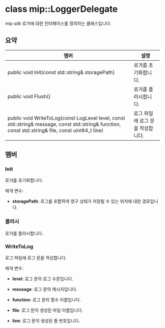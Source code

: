 # <a name="class-miploggerdelegate"></a>class mip::LoggerDelegate 
mip sdk 로거에 대한 인터페이스를 정의하는 클래스입니다.
  
## <a name="summary"></a>요약
 멤버                        | 설명                                
--------------------------------|---------------------------------------------
 public void Init(const std::string& storagePath)  |  로거를 초기화합니다.
 public void Flush()  |  로거를 플러시합니다.
 public void WriteToLog(const LogLevel level, const std::string& message, const std::string& function, const std::string& file, const uint64_t line)  |  로그 파일에 로그 문을 작성합니다.
  
## <a name="members"></a>멤버
  
### <a name="init"></a>Init
로거를 초기화합니다.

매개 변수:  
* **storagePath**: 로그를 포함하여 영구 상태가 저장될 수 있는 위치에 대한 경로입니다.


  
### <a name="flush"></a>플러시
로거를 플러시합니다.
  
### <a name="writetolog"></a>WriteToLog
로그 파일에 로그 문을 작성합니다.

매개 변수:  
* **level**: 로그 문의 로그 수준입니다. 


* **message**: 로그 문의 메시지입니다. 


* **function**: 로그 문의 함수 이름입니다. 


* **file**: 로그 문이 생성된 파일 이름입니다. 


* **line**: 로그 문이 생성된 줄 번호입니다.

